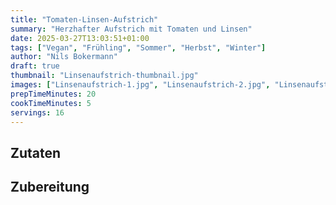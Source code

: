 ```yaml
---
title: "Tomaten-Linsen-Aufstrich"
summary: "Herzhafter Aufstrich mit Tomaten und Linsen"
date: 2025-03-27T13:03:51+01:00
tags: ["Vegan", "Frühling", "Sommer", "Herbst", "Winter"]
author: "Nils Bokermann"
draft: true
thumbnail: "Linsenaufstrich-thumbnail.jpg"
images: ["Linsenaufstrich-1.jpg", "Linsenaufstrich-2.jpg", "Linsenaufstrich-3.jpg"]
prepTimeMinutes: 20
cookTimeMinutes: 5
servings: 16
---
```

## Zutaten

## Zubereitung
